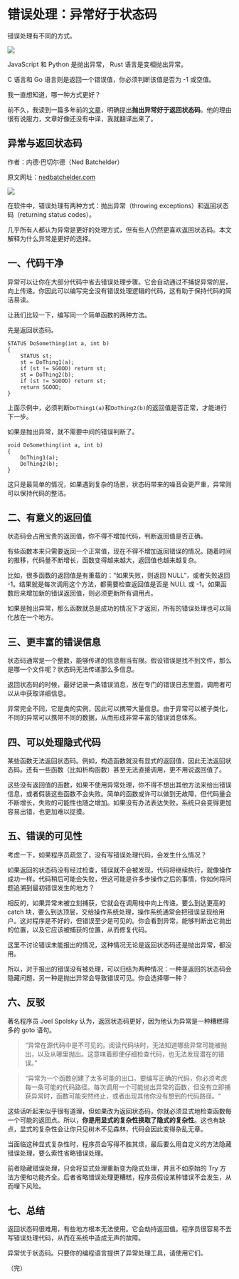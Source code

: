 # 错误处理：异常好于状态码

错误处理有不同的方式。

![](https://cdn.beekka.com/blogimg/asset/202510/bg2025102007.webp)

JavaScript 和 Python 是抛出异常， Rust 语言是变相抛出异常。

C 语言和 Go 语言则是返回一个错误值，你必须判断该值是否为 -1 或空值。

我一直想知道，哪一种方式更好？

前不久，我读到一篇多年前的[文章](https://nedbatchelder.com/text/exceptions-vs-status.html)，明确提出**抛出异常好于返回状态码**。他的理由很有说服力，文章好像还没有中译，我就翻译出来了。

## 异常与返回状态码

作者：内德·巴切尔德（Ned Batchelder）

原文网址：[nedbatchelder.com](https://nedbatchelder.com/text/exceptions-vs-status.html)

![](https://cdn.beekka.com/blogimg/asset/202510/bg2025102206.webp)

在软件中，错误处理有两种方式：抛出异常（throwing exceptions）和返回状态码（returning status codes）。

几乎所有人都认为异常是更好的处理方式，但有些人仍然更喜欢返回状态码。本文解释为什么异常是更好的选择。

## 一、代码干净

异常可以让你在大部分代码中省去错误处理步骤。它会自动通过不捕捉异常的层，向上传递。你因此可以编写完全没有错误处理逻辑的代码，这有助于保持代码的简洁易读。

让我们比较一下，编写同一个简单函数的两种方法。

先是返回状态码。

```clike
STATUS DoSomething(int a, int b)
{
    STATUS st;
    st = DoThing1(a);
    if (st != SGOOD) return st;
    st = DoThing2(b);
    if (st != SGOOD) return st;
    return SGOOD;
}
```

上面示例中，必须判断`DoThing1(a)`和`DoThing2(b)`的返回值是否正常，才能进行下一步。

如果是抛出异常，就不需要中间的错误判断了。

```clike
void DoSomething(int a, int b)
{
    DoThing1(a);
    DoThing2(b);
}
```

这只是最简单的情况，如果遇到复杂的场景，状态码带来的噪音会更严重，异常则可以保持代码的整洁。

## 二、有意义的返回值

状态码会占用宝贵的返回值，你不得不增加代码，判断返回值是否正确。

有些函数本来只需要返回一个正常值，现在不得不增加返回错误的情况。随着时间的推移，代码量不断增长，函数变得越来越大，返回值也越来越复杂。

比如，很多函数的返回值是有重载的：“如果失败，则返回 NULL”，或者失败返回 -1。结果就是每次调用这个方法，都需要检查返回值是否是 NULL 或 -1。如果函数后来增加新的错误返回值，则必须更新所有调用点。

如果是抛出异常，那么函数就总是成功的情况下才返回，所有的错误处理也可以简化放在一个地方。

## 三、更丰富的错误信息

状态码通常是一个整数，能够传递的信息相当有限。假设错误是找不到文件，那么是哪一个文件呢？状态码无法传递那么多信息。

返回状态码的时候，最好记录一条错误消息，放在专门的错误日志里面，调用者可以从中获取详细信息。

异常完全不同，它是类的实例，因此可以携带大量信息。由于异常可以被子类化，不同的异常可以携带不同的数据，从而形成非常丰富的错误消息体系。

## 四、可以处理隐式代码

某些函数无法返回状态码。例如，构造函数就没有显式的返回值，因此无法返回状态码。还有一些函数（比如析构函数）甚至无法直接调用，更不用说返回值了。

这些没有返回值的函数，如果不使用异常处理，你不得不想出其他方法来给出错误信息，或者假装这些函数不会失败。简单的函数或许可以做到无故障，但代码量会不断增长，失败的可能性也随之增加。如果没有办法表达失败，系统只会变得更加容易出错，也更加难以捉摸。

## 五、错误的可见性

考虑一下，如果程序员疏忽了，没有写错误处理代码，会发生什么情况？

如果返回的状态码没有经过检查，错误就不会被发现，代码将继续执行，就像操作成功一样。代码稍后可能会失败，但这可能是许多步操作之后的事情，你如何将问题追溯到最初错误发生的地方？

相反的，如果异常未被立刻捕获，它就会在调用栈中向上传递，要么到达更高的 catch 块，要么到达顶层，交给操作系统处理，操作系统通常会把错误呈现给用户。这对程序是不好的，但错误至少是可见的。你会看到异常，能够判断出它抛出的位置，以及它应该被捕获的位置，从而修复代码。

这里不讨论错误未能报出的情况，这种情况无论是返回状态码还是抛出异常，都没用。

所以，对于报出的错误没有被处理，可以归结为两种情况：一种是返回的状态码会隐藏问题，另一种是抛出异常会导致错误可见。你会选择哪一种？

## 六、反驳

著名程序员 Joel Spolsky 认为，返回状态码更好，因为他认为异常是一种糟糕得多的 goto 语句。

> “异常在源代码中是不可见的。阅读代码块时，无法知道哪些异常可能被抛出，以及从哪里抛出。这意味着即使仔细检查代码，也无法发现潜在的错误。”

> “异常为一个函数创建了太多可能的出口。要编写正确的代码，你必须考虑每一条可能的代码路径。每次调用一个可能抛出异常的函数，但没有立即捕获异常时，函数可能突然终止，或者出现其他你没有想到的代码路径。“

这些话听起来似乎很有道理，但如果改为返回状态码，你就必须显式地检查函数每一个可能的返回点。所以，**你是用显式的复杂性换取了隐式的复杂性**。这也有缺点，显式的复杂性会让你只见树木不见森林，代码会因此变得杂乱无章。

当面临这种显式复杂性时，程序员会写得不胜其烦，最后要么用自定义的方法隐藏错误处理，要么索性省略错误处理。

前者隐藏错误处理，只会将显式处理重新变为隐式处理，并且不如原始的 Try 方法方便和功能齐全。后者省略错误处理更糟糕，程序员假设某种错误不会发生，从而埋下风险。

## 七、总结

返回状态码很难用，有些地方根本无法使用。它会劫持返回值。程序员很容易不去写错误处理代码，从而在系统中造成无声的故障。

异常优于状态码。只要你的编程语言提供了异常处理工具，请使用它们。

（完）

